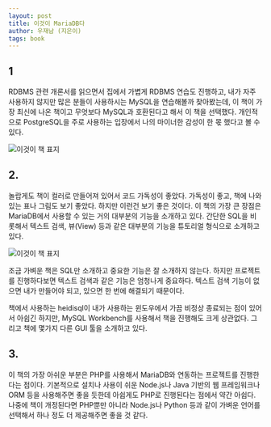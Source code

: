 ```yaml
---
layout: post
title: 이것이 MariaDB다
author: 우재남 (지은이)
tags: book
---
```


## 1

RDBMS 관련 개론서를 읽으면서 집에서 가볍게 RDBMS 연습도 진행하고, 내가 자주 사용하지 않지만 많은 분들이 사용하시는 MySQL을 연습해볼까 찾아봤는데, 이 책이 가장 최신에 나온 책이고 무엇보다 MySQL과 호환된다고 해서 이 책을 선택했다. 개인적으로 PostgreSQL을 주로 사용하는 입장에서 나의 마이너한 감성이 한 몫 했다고 볼 수 있다.

![이것이 책 표지]({{site.baseurl}}/images/20190725/02.jpg)

## 2.

놀랍게도 책이 컬러로 만들어져 있어서 코드 가독성이 좋았다. 가독성이 좋고, 책에 나와있는 표나 그림도 보기 좋았다. 하지만 이런건 보기 좋은 것이다. 이 책의 가장 큰 장점은 MariaDB에서 사용할 수 있는 거의 대부분의 기능을 소개하고 있다. 간단한 SQL을 비롯해서 텍스트 검색, 뷰(View) 등과 같은 대부분의 기능을 튜토리얼 형식으로 소개하고 있다.

![이것이 책 표지]({{site.baseurl}}/images/20190725/03.jpg)

조금 가벼운 책은 SQL만 소개하고 중요한 기능은 잘 소개하지 않는다. 하지만 프로젝트를 진행하다보면 텍스트 검색과 같은 기능은 엄청나게 중요하다. 텍스트 검색 기능이 없으면 내가 만들어야 되고, 있으면 한 번에 해결되기 때문이다.

책에서 사용하는 heidisql이 내가 사용하는 윈도우에서 가끔 비정상 종료되는 점이 있어서 아쉽긴 하지만, MySQL Workbench를 사용해서 책을 진행해도 크게 상관없다. 그리고 책에 몇가지 다른 GUI 툴을 소개하고 있다.

## 3.

이 책의 가장 아쉬운 부분은 PHP를 사용해서 MariaDB와 연동하는 프로젝트를 진행한다는 점이다. 기본적으로 설치나 사용이 쉬운 Node.js나 Java 기반의 웹 프레임워크나 ORM 등을 사용해주면 좋을 듯한데 아쉽게도 PHP로 진행된다는 점에서 약간 아쉽다. 나중에 책이 개정된다면 PHP뿐만 아니라 Node.js나 Python 등과 같이 가벼운 언어를 선택해서 하나 정도 더 제공해주면 좋을 것 같다.

